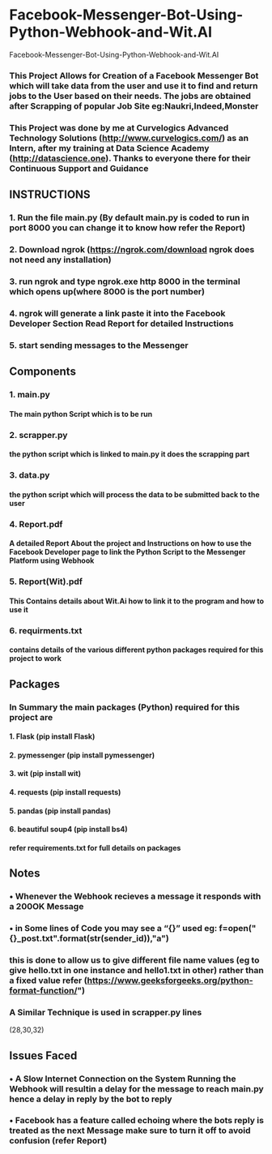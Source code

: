 # Facebook-Messenger-Bot-Using-Python-Webhook-and-Wit.AI
Facebook-Messenger-Bot-Using-Python-Webhook-and-Wit.AI


### This Project Allows for Creation of a Facebook Messenger Bot which will take data from the user and use it to find and return jobs to the User based on their needs. The jobs are obtained after Scrapping of popular Job Site eg:Naukri,Indeed,Monster


### This Project was done by me at Curvelogics Advanced Technology Solutions (http://www.curvelogics.com/) as an Intern, after my training at Data Science Academy (http://datascience.one). Thanks to everyone there for their Continuous Support and Guidance



## INSTRUCTIONS
   ### 1. Run the file main.py (By default main.py is coded to run in port 8000 you can change it to know how refer the Report)
   ### 2. Download ngrok (https://ngrok.com/download   ngrok does not need any installation)
   ### 3. run ngrok and type ngrok.exe http 8000 in the terminal which opens up(where 8000 is the port number)
   ### 4. ngrok will generate a link paste it into the Facebook Developer Section Read Report for detailed Instructions
   ### 5. start sending messages to the Messenger

## Components
   ### 1. main.py
   #### The main python Script which is to be run
   ### 2. scrapper.py
   #### the python script which is linked to main.py it does the scrapping part
   ### 3. data.py
   #### the python script which will process the data to be submitted back to the user
   ### 4. Report.pdf
   #### A detailed Report About the project and Instructions on how to use the Facebook Developer page to link the Python Script to the Messenger Platform using Webhook
   ### 5. Report(Wit).pdf
   #### This Contains details about Wit.Ai how to link it to the program and how to use it
   ### 6. requirments.txt
   #### contains details of the various different python packages required for this project to work

## Packages
### In Summary the main packages (Python) required for this project are
#### 1. Flask (pip install Flask)
#### 2. pymessenger (pip install pymessenger)
#### 3. wit (pip install wit)
#### 4. requests (pip install requests)
#### 5. pandas (pip install pandas)
#### 6. beautiful soup4 (pip install bs4)
#### refer requirements.txt for full details on packages

## Notes
### • Whenever the Webhook recieves a message it responds with a 200OK Message 
### • in Some lines of Code you may see a “{}” used eg: f=open("{}_post.txt".format(str(sender_id)),"a")
### this is done to allow us to give different file name values (eg to give hello.txt in one instance and hello1.txt in other) rather than a fixed value refer (https://www.geeksforgeeks.org/python-format-function/")
### A Similar Technique is used in scrapper.py lines 
 
 
 (28,30,32)

## Issues Faced
 ### • A Slow Internet Connection on the System Running the Webhook will resultin a delay for the message to reach main.py hence a delay in reply by the bot to reply
 ### • Facebook has a feature called echoing where the bots reply is treated as the next Message make sure to turn it off to avoid confusion (refer Report)
       
